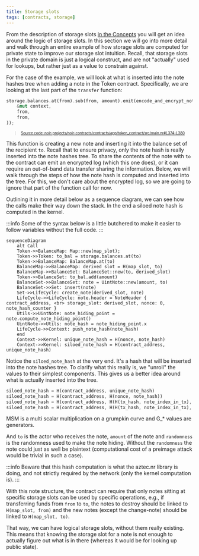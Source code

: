 ```yaml
---
title: Storage slots
tags: [contracts, storage]
---
```


From the description of storage slots [in the Concepts](../../../../../aztec/concepts/advanced/storage/storage_slots.md) you will get an idea around the logic of storage slots. In this section we will go into more detail and walk through an entire example of how storage slots are computed for private state to improve our storage slot intuition. Recall, that storage slots in the private domain is just a logical construct, and are not "actually" used for lookups, but rather just as a value to constrain against.

For the case of the example, we will look at what is inserted into the note hashes tree when adding a note in the Token contract. Specifically, we are looking at the last part of the `transfer` function:

```rust title="increase_private_balance" showLineNumbers 
storage.balances.at(from).sub(from, amount).emit(encode_and_encrypt_note(
    &mut context,
    from,
    from,
));
```
> <sup><sub><a href="https://github.com/AztecProtocol/aztec-packages/blob/v0.85.0-alpha-testnet.2/noir-projects/noir-contracts/contracts/app/token_contract/src/main.nr#L374-L380" target="_blank" rel="noopener noreferrer">Source code: noir-projects/noir-contracts/contracts/app/token_contract/src/main.nr#L374-L380</a></sub></sup>


This function is creating a new note and inserting it into the balance set of the recipient `to`. Recall that to ensure privacy, only the note hash is really inserted into the note hashes tree. To share the contents of the note with `to` the contract can emit an encrypted log (which this one does), or it can require an out-of-band data transfer sharing the information. Below, we will walk through the steps of how the note hash is computed and inserted into the tree. For this, we don't care about the encrypted log, so we are going to ignore that part of the function call for now.

Outlining it in more detail below as a sequence diagram, we can see how the calls make their way down the stack.
In the end a siloed note hash is computed in the kernel.

:::info
Some of the syntax below is a little butchered to make it easier to follow variables without the full code.
:::

```mermaid
sequenceDiagram
    alt Call
    Token->>BalanceMap: Map::new(map_slot);
    Token->>Token: to_bal = storage.balances.at(to)
    Token->>BalanceMap: BalanceMap.at(to)
    BalanceMap->>BalanceMap: derived_slot = H(map_slot, to)
    BalanceMap->>BalanceSet: BalanceSet::new(to, derived_slot)
    Token->>BalanceSet: to_bal.add(amount)
    BalanceSet->>BalanceSet: note = UintNote::new(amount, to)
    BalanceSet->>Set: insert(note)
    Set->>LifeCycle: create_note(derived_slot, note)
    LifeCycle->>LifeCycle: note.header = NoteHeader { contract_address, <br> storage_slot: derived_slot, nonce: 0, note_hash_counter }
    Utils->>UintNote: note_hiding_point = note.compute_note_hiding_point()
    UintNote->>Utils: note_hash = note_hiding_point.x
    LifeCycle->>Context: push_note_hash(note_hash)
    end
    Context->>Kernel: unique_note_hash = H(nonce, note_hash)
    Context->>Kernel: siloed_note_hash = H(contract_address, unique_note_hash)
```

Notice the `siloed_note_hash` at the very end. It's a hash that will be inserted into the note hashes tree. To clarify what this really is, we "unroll" the values to their simplest components. This gives us a better idea around what is actually inserted into the tree.

```rust
siloed_note_hash = H(contract_address, unique_note_hash)
siloed_note_hash = H(contract_address, H(nonce, note_hash))
siloed_note_hash = H(contract_address, H(H(tx_hash, note_index_in_tx), note_hash))
siloed_note_hash = H(contract_address, H(H(tx_hash, note_index_in_tx), MSM([G_amt, G_to, G_rand, G_slot], [amount, to, randomness, derived_slot]).x))
```

MSM is a multi scalar multiplication on a grumpkin curve and G_* values are generators.

And `to` is the actor who receives the note, `amount` of the note and `randomness` is the randomness used to make the note hiding. Without the `randomness` the note could just as well be plaintext (computational cost of a preimage attack would be trivial in such a case).

:::info
Beware that this hash computation is what the aztec.nr library is doing, and not strictly required by the network (only the kernel computation is).
:::

With this note structure, the contract can require that only notes sitting at specific storage slots can be used by specific operations, e.g., if transferring funds from `from` to `to`, the notes to destroy should be linked to `H(map_slot, from)` and the new notes (except the change-note) should be linked to `H(map_slot, to)`.

That way, we can have logical storage slots, without them really existing. This means that knowing the storage slot for a note is not enough to actually figure out what is in there (whereas it would be for looking up public state).
